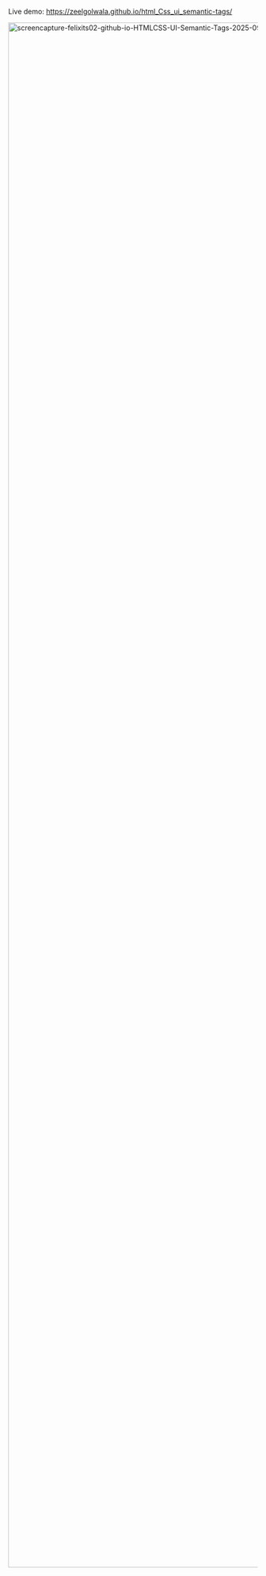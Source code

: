 Live demo: https://zeelgolwala.github.io/html_Css_ui_semantic-tags/

<img width="1920" height="3115" alt="screencapture-felixits02-github-io-HTMLCSS-UI-Semantic-Tags-2025-09-03-11_51_06" src="https://github.com/user-attachments/assets/938442a9-2f9d-4166-bc81-49b581fc03f8" />
